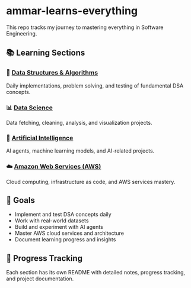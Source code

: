 # ammar-learns-everything

This repo tracks my journey to mastering everything in Software Engineering.

## 📚 Learning Sections

### 🧮 [Data Structures & Algorithms](./data-structures-algorithms/README.md)
Daily implementations, problem solving, and testing of fundamental DSA concepts.

### 📊 [Data Science](./data-science/README.md)
Data fetching, cleaning, analysis, and visualization projects.

### 🤖 [Artificial Intelligence](./ai/README.md)
AI agents, machine learning models, and AI-related projects.

### ☁️ [Amazon Web Services (AWS)](./aws/README.md)
Cloud computing, infrastructure as code, and AWS services mastery.

## 🎯 Goals
- Implement and test DSA concepts daily
- Work with real-world datasets
- Build and experiment with AI agents
- Master AWS cloud services and architecture
- Document learning progress and insights

## 📝 Progress Tracking
Each section has its own README with detailed notes, progress tracking, and project documentation.
